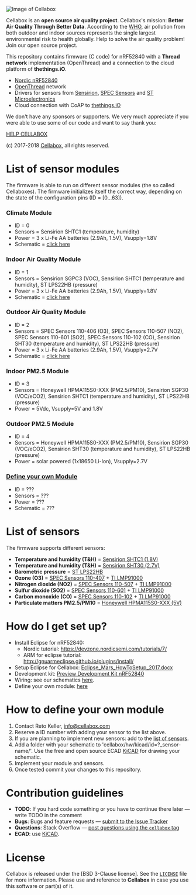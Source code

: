 ![Image of Cellabox](https://raw.githubusercontent.com/cellabox/cellabox/master/doc/cellabox_opensource_logo.png)

Cellabox is an **open source air quality project**. Cellabox's mission: **Better Air Quality Through Better Data**. According to the [WHO](http://www.who.int/phe/news/march-2017/en/), air pollution from both outdoor and indoor sources represents the single largest environmental risk to health globally.
Help to solve the air quality problem! Join our open source project.

This repository contains firmware (C code) for nRF52840 with a **Thread network** implementation (OpenThread) and a connection to the cloud platform of **thethings.iO**.
* [Nordic nRF52840](https://www.nordicsemi.com/eng/Products/nRF52840)
* [OpenThread](https://openthread.io/) network
* Drivers for sensors from [Sensirion](https://www.sensirion.com), [SPEC Sensors](https://www.spec-sensors.com/) and [ST Microelectronics](http://www.st.com/en/mems-and-sensors/lps22hb.html)
* Cloud connection with CoAP to [thethings.iO](https://thethings.io/)

We don't have any sponsors or supporters.
We very much appreciate if you were able to use some of our code and want to say thank you:

[HELP CELLABOX](https://www.cellabox.com/support)

(c) 2017-2018 [Cellabox](https://www.cellabox.com), all rights reserved.

# List of sensor modules

The firmware is able to run on different sensor modules (the so called Cellaboxes). The firmware initializes itself the correct way, depending on the state of the configuration pins (ID = [0...63]).

### Climate Module
* ID = 0
* Sensors = Sensirion SHTC1 (temperature, humidity)
* Power = 3 x Li-Fe AA batteries (2.9Ah, 1.5V), Vsupply=1.8V
* Schematic = [click here](https://github.com/cellabox/cellabox/tree/master/hw/kicad/id%3D0_climate)

### Indoor Air Quality Module
* ID = 1
* Sensors = Sensirion SGPC3 (VOC), Sensirion SHTC1 (temperature and humidity), ST LPS22HB (pressure)
* Power = 3 x Li-Fe AA batteries (2.9Ah, 1.5V), Vsupply=1.8V
* Schematic = [click here](https://github.com/cellabox/cellabox/tree/master/hw/kicad/id%3D1_iaq)

### Outdoor Air Quality Module
* ID = 2
* Sensors = SPEC Sensors 110-406 (O3), SPEC Sensors 110-507 (NO2), SPEC Sensors 110-601 (SO2), SPEC Sensors 110-102 (CO), Sensirion SHT30 (temperature and humidity), ST LPS22HB (pressure)
* Power = 3 x Li-Fe AA batteries (2.9Ah, 1.5V), Vsupply=2.7V
* Schematic = [click here](https://github.com/cellabox/cellabox/tree/master/hw/kicad/id%3D2_oaq)

### Indoor PM2.5 Module
* ID = 3
* Sensors = Honeywell HPMA115S0-XXX (PM2.5/PM10), Sensirion SGP30 (VOC/eCO2), Sensirion SHTC1 (temperature and humidity), ST LPS22HB (pressure)
* Power = 5Vdc, Vsupply=5V and 1.8V

### Outdoor PM2.5 Module
* ID = 4
* Sensors = Honeywell HPMA115S0-XXX (PM2.5/PM10), Sensirion SGP30 (VOC/eCO2), Sensirion SHT30 (temperature and humidity), ST LPS22HB (pressure)
* Power = solar powered (1x18650 Li-Ion), Vsupply=2.7V

### [Define your own Module](#how-to-define-your-own-module)
* ID = ???
* Sensors = ???
* Power = ???
* Schematic = ???

# List of sensors

The firmware supports different sensors:

* **Temperature and humidity (T&H)** = [Sensirion SHTC1 (1.8V)](https://www.sensirion.com/fileadmin/user_upload/customers/sensirion/Dokumente/2_Humidity_Sensors/Sensirion_Humidity_Sensors_SHTC1_Datasheet.pdf)
* **Temperature and humidity (T&H)** = [Sensirion SHT30 (2.7V)](https://www.sensirion.com/fileadmin/user_upload/customers/sensirion/Dokumente/2_Humidity_Sensors/Sensirion_Humidity_Sensors_SHT3x_Datasheet_digital.pdf)
* **Barometric pressure** = [ST LPS22HB](http://www.st.com/content/ccc/resource/technical/document/datasheet/bf/c1/4f/23/61/17/44/8a/DM00140895.pdf/files/DM00140895.pdf/jcr:content/translations/en.DM00140895.pdf)
* **Ozone (O3)** = [SPEC Sensors 110-407](http://www.spec-sensors.com/wp-content/uploads/2016/02/3SP_O3_5-P-Package-110-407.pdf) + [TI LMP91000](http://www.ti.com/lit/ds/snas506i/snas506i.pdf)
* **Nitrogen dioxide (NO2)** = [SPEC Sensors 110-507](https://www.spec-sensors.com/wp-content/uploads/2016/10/3SP_NO2_5F-P-Package-110-507.pdf) + [TI LMP91000](http://www.ti.com/lit/ds/snas506i/snas506i.pdf)
* **Sulfur dioxide (SO2)** = [SPEC Sensors 110-601](http://www.spec-sensors.com/wp-content/uploads/2016/02/3SP_SO2_20-P-Package-110-601.pdf) + [TI LMP91000](http://www.ti.com/lit/ds/snas506i/snas506i.pdf)
* **Carbon monoxide (CO)** = [SPEC Sensors 110-102](http://www.spec-sensors.com/wp-content/uploads/2016/04/3SP_CO_1000-P-Package-110-102.pdf) + [TI LMP91000](http://www.ti.com/lit/ds/snas506i/snas506i.pdf)
* **Particulate matters PM2.5/PM10** = [Honeywell HPMA115S0-XXX (5V)](https://sensing.honeywell.com/sensors/particle-sensors/hpm-series)

# How do I get set up?

* Install Eclipse for nRF52840:
	* Nordic tutorial: https://devzone.nordicsemi.com/tutorials/7/
	* ARM for eclipse tutorial: http://gnuarmeclipse.github.io/plugins/install/
* Setup Eclipse for Cellabox: [Eclipse_Mars_HowToSetup_2017.docx](/doc/Eclipse_Mars_HowToSetup_2017.docx)
* Development kit: [Preview Development Kit nRF52840](https://www.nordicsemi.com/eng/Products/nRF52840-Preview-DK)
* Wiring: see our schematics [here](https://github.com/cellabox/cellabox/tree/master/hw/kicad).
* Define your own module: [here](#how-to-define-your-own-module)

# How to define your own module

1. Contact Reto Keller, info@cellabox.com
2. Reserve a ID number with adding your sensor to the list above.
3. If you are planning to implement new sensors: add to the [list of sensors](#list-of-sensors).
4. Add a folder with your schematic to 'cellabox/hw/kicad/id=?_sensor-name/'. Use the free and open source ECAD [KiCAD](http://kicad-pcb.org/) for drawing your schematic.
5. Implement your module and sensors.
6. Once tested commit your changes to this repository.

# Contribution guidelines

* **TODO**: If you hard code something or you have to continue there later — write TODO in the comment
* **Bugs**: Bugs and feature requests — [submit to the Issue Tracker](https://github.com/cellabox/cellabox/issues)
* **Questions**: Stack Overflow — [post questions using the `cellabox` tag](http://stackoverflow.com/questions/tagged/cellabox)
* **ECAD**: use [KiCAD](http://kicad-pcb.org/).

# License

Cellabox is released under the [BSD 3-Clause license]. See the [`LICENSE`](https://github.com/cellabox/cellabox/blob/master/LICENSE) file for more information.
Please use and reference to **Cellabox** in case you use this software or part(s) of it.
